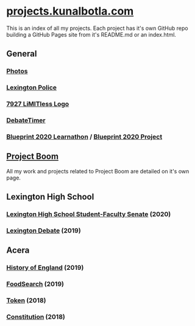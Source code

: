 # [projects.kunalbotla.com](//projects.kunalbotla.com)

This is an index of all my projects. Each project has it's own GitHub repo building a GitHub Pages site from it's README.md or an index.html. 

## General
### [Photos](//projects.kunalbotla.com/photos/)

### [Lexington Police](//projects.kunalbotla.com/lexington-police/)
### [7927 LiMITless Logo](//projects.kunalbotla.com/7927-limitless-logo/)
### [DebateTimer](//projects.kunalbotla.com/DebateTimer/)
### [Blueprint 2020 Learnathon](//projects.kunalbotla.com/blueprint-2020) / [Blueprint 2020 Project](//projects.kunalbotla.com/blueprint-2020-project)


## [Project Boom](//projects.kunalbotla.com/projectboom)
All my work and projects related to Project Boom are detailed on it's own page.



## Lexington High School
### [Lexington High School Student-Faculty Senate](//projects.kunalbotla.com/lhs-senate) (2020)
### [Lexington Debate](//projects.kunalbotla.com/lexington-debate) (2019)


## Acera
### [History of England](//projects.kunalbotla.com/History-of-England) (2019)
### [FoodSearch](//projects.kunalbotla.com/FoodSearch) (2019)
### [Token](//projects.kunalbotla.com/Token) (2018)
### [Constitution](//docs.kunalbotla.com/projects/constitution) (2018)

